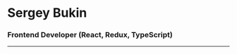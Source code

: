 # Sergey Bukin

### Frontend Developer (React, Redux, TypeScript)

-------------------------------------------------------------------------------






